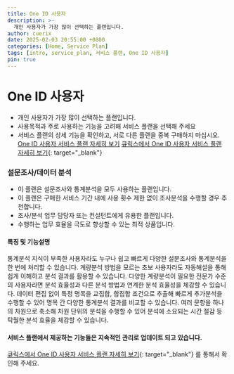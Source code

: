 ```yaml
---
title: One ID 사용자
description: >-
  개인 사용자가 가장 많이 선택하는 플랜입니다.
author: cuerix
date: 2025-02-03 20:55:00 +0800
categories: [Home, Service Plan]
tags: [intro, service_plan, 서비스 플랜, One ID 사용자]
pin: true
---
```


# One ID 사용자
- 개인 사용자가 가장 많이 선택하는 플랜입니다.
- 사용목적과 주로 사용하는 기능을 고려해 서비스 플랜을 선택해 주세요
- 서비스 플랜의 상세 기능을 확인하고, 서로 다른 플랜을 중복 구매하지 마십시오.
[One ID 사용자 서비스 플랜 자세히 보기](./2025-02-04-One-ID-사용자)
[큐릭스에서 One ID 사용자 서비스 플랜 자세히 보기](https://www.cuerix.com/service-plan/one-id){: target="_blank"}

### 설문조사/데이터 분석
- 이 플랜은 설문조사와 통계분석을 모두 사용하는 플랜입니다.
- 이 플랜은 구매한 서비스 기간 내에 사용 횟수 제한 없이 조사분석을 수행할 경우 추천합니다.
- 조사/분석 업무 담당자 또는 컨설턴트에게 유용한 플랜입니다.
- 수행하는 업무 효율을 극도로 향상할 수 있는 최적 상품입니다.

#### 특징 및 기능설명
통계분석 지식이 부족한 사용자라도 누구나 쉽고 빠르게 다양한 설문조사와 통계분석을 한 번에 처리할 수 있습니다.
계량분석 방법을 모르는 초보 사용자라도 자동해설을 통해 쉽게 이해하고 분석 결과를 활용할 수 있습니다.
다양한 계량분석이 필요한 전문가 수준의 사용자라면 분석 효율성과 다른 분석 방법과 연계한 분석 효율성을 체감할 수 있습니다.
데이터 편집 없이 특정 명목을 교집합, 합집합 조건으로 추출해 빠르게 추가분석을 수행할 수 있어 명목 간 다양한 통계분석 결과를 비교할 수 있습니다.
여러 문항을 하나의 차원으로 축소해 차원 단위의 분석을 수행할 수 있어 분석에 소요되는 시간 절감 등 탁월한 분석 효율을 체감할 수 있습니다.

#### <i class="fas fa-bell"></i> 서비스 플랜에서 제공하는 기능들은 지속적인 관리로 업데이트 되고 있습니다.
[큐릭스에서 One ID 사용자 서비스 플랜 자세히 보기](https://www.cuerix.com/service-plan/one-id){: target="_blank"} 를 통해서 확인해 주세요.
